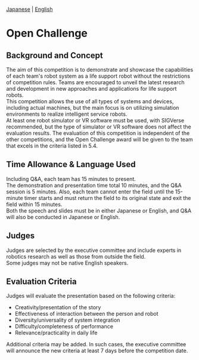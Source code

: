 [Japanese](./tc_ja.md) | [English](./tc_en.md)

# Open Challenge

## Background and Concept
The aim of this competition is to demonstrate and showcase the capabilities of each team's robot system as a life support robot without the restrictions of competition rules. Teams are encouraged to unveil the latest research and development in new approaches and applications for life support robots.  
This competition allows the use of all types of systems and devices, including actual machines, but the main focus is on utilizing simulation environments to realize intelligent service robots.  
At least one robot simulator or VR software must be used, with SIGVerse recommended, but the type of simulator or VR software does not affect the evaluation results. The evaluation of this competition is independent of the other competitions, and the Open Challenge award will be given to the team that excels in the criteria listed in 5.4.

## Time Allowance & Language Used
Including Q&A, each team has 15 minutes to present.  
The demonstration and presentation time total 10 minutes, and the Q&A session is 5 minutes. Also, each team cannot enter the field until the 15-minute timer starts and must return the field to its original state and exit the field within 15 minutes.  
Both the speech and slides must be in either Japanese or English, and Q&A will also be conducted in Japanese or English.

## Judges
Judges are selected by the executive committee and include experts in robotics research as well as those from outside the field.  
Some judges may not be native English speakers.

## Evaluation Criteria
Judges will evaluate the presentation based on the following criteria:

- Creativity/presentation of the story
- Effectiveness of interaction between the person and robot
- Diversity/universality of system integration
- Difficulty/completeness of performance
- Relevance/practicality in daily life

Additional criteria may be added. In such cases, the executive committee will announce the new criteria at least 7 days before the competition date.
